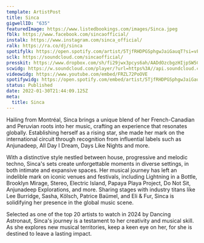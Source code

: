 ```yaml
---
template: ArtistPost
title: Sinca
gigwellID: "635"
featuredImage: https://www.listedbookings.com/images/Sinca.jpeg
fblk: https://www.facebook.com/sincaofficial/
instalk: https://www.instagram.com/sinca_official/
ralk: https://ra.co/dj/sinca
spotifylk: https://open.spotify.com/artist/5TjfRHDPGSphgwJaiGauqT?si=vFFFhk58TVOrMJ7HRiWCzw&dl_branch=1
sclk: https://soundcloud.com/sincaofficial/
presskit: https://www.dropbox.com/sh/fi29jwx3pcys6ah/AADdOzcbgzHIjpSW5C4Uigzqa?dl=0
scwidg: https://w.soundcloud.com/player/?url=https%3A//api.soundcloud.com/tracks/1196488945&color=%23ff5500&auto_play=false&hide_related=false&show_comments=true&show_user=true&show_reposts=false&show_teaser=true&visual=true
videowidg: https://www.youtube.com/embed/FRZL72PoOVE
spotifywidg: https://open.spotify.com/embed/artist/5TjfRHDPGSphgwJaiGauqT
status: Published
date: 2022-01-30T21:44:09.125Z
meta:
  title: Sinca
---
```

Hailing from Montréal, Sinca brings a unique blend of her French-Canadian and Peruvian roots into her music, crafting an experience that resonates globally. Establishing herself as a rising star, she made her mark on the international circuit through recognition from influential labels such as Anjunadeep, All Day I Dream, Days Like Nights and more. 

With a distinctive style nestled between house, progressive and melodic techno, Sinca's sets create unforgettable moments in diverse settings, in both intimate and expansive spaces. Her musical journey has left an indelible mark on iconic venues and festivals, including Lightning in a Bottle, Brooklyn Mirage, Stereo, Electric Island, Papaya Playa Project, Do Not Sit, Anjunadeep Explorations, and more. Sharing stages with industry titans like Lee Burridge, Sasha, Kölsch, Patrice Baümel, and Eli & Fur, Sinca is solidifying her presence in the global music scene. 

Selected as one of the top 20 artists to watch in 2024 by Dancing Astronaut, Sinca's journey is a testament to her creativity and musical skill. As she explores new musical territories, keep a keen eye on her, for she is destined to leave a lasting impact.